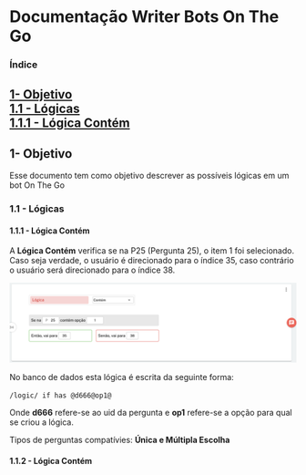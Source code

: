 # Documentação Writer Bots On The Go
### Índice
<a href="#logicacontem">1- Objetivo</a><br/>
<a href="#logicas">1.1 - Lógicas</a><br/>
<a href="#logicacontem">1.1.1 - Lógica Contém</a><br/>
---
<a id="objetivo"></a>
## 1- Objetivo
Esse documento tem como objetivo descrever as possíveis lógicas em um bot On The Go
<a id="logicas"></a>
### 1.1 - Lógicas
<a id="logicacontem"></a>
#### 1.1.1 - Lógica Contém
A <b>Lógica Contém</b> verifica se na P25 (Pergunta 25), o item 1 foi selecionado.<br/> 
Caso seja verdade, o usuário é direcionado para o índice 35, caso contrário o usuário será direcionado para o índice 38.<br/>

![alt text](https://github.com/onthegosurvey/bot-docs/blob/main/images/img1.png?raw=true)

No banco de dados esta lógica é escrita da seguinte forma:

```/logic/ if has @d666@op1@```

Onde <b>d666</b> refere-se ao uid da pergunta e <b>op1</b> refere-se a opção para qual se criou a lógica. 

Tipos de perguntas compatívies: <b>Única e Múltipla Escolha</b>

#### 1.1.2 - Lógica Contém